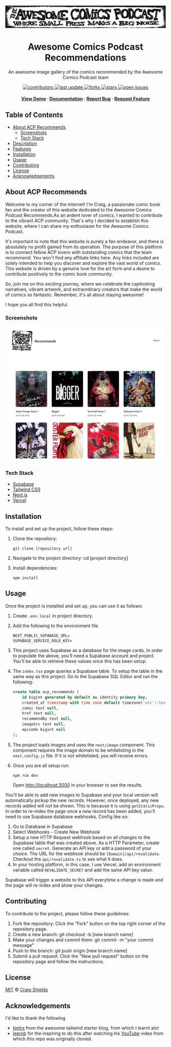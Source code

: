 
<div align="center">

![acp-banner](/public/static/images/logo_banner.jpeg)
  <h1>Awesome Comics Podcast Recommendations</h1>
  
  <p>
    An awesome image gallery of the comics recommended by the Awesome Comics Podcast team  
  </p>

<!-- Badges -->
<p>
<a href="https://github.com/craigashields/acp-recommends/graphs/contributors">
    <img src="https://img.shields.io/github/contributors/craigashields/acp-recommends" alt="contributors" />
</a>
<a href="">
    <img src="https://img.shields.io/github/last-commit/craigashields/acp-recommends" alt="last update" />
</a>
<a href="https://github.com/craigashields/acp-recommends/network/members">
    <img src="https://img.shields.io/github/forks/craigashields/acp-recommends" alt="forks" />
</a>
<a href="https://github.com/craigashields/acp-recommends/stargazers">
    <img src="https://img.shields.io/github/stars/craigashields/acp-recommends" alt="stars" />
</a>
<a href="https://github.com/craigashields/acp-recommends/issues/">
    <img src="https://img.shields.io/github/issues/craigashields/acp-recommends" alt="open issues" />
</a>
</p>  
<h4>
    <a href="https://github.com/craigashields/acp-recommends/">View Demo</a>
  <span> · </span>
    <a href="https://github.com/craigashields/acp-recommends">Documentation</a>
  <span> · </span>
    <a href="https://github.com/craigashields/acp-recommends/issues/">Report Bug</a>
  <span> · </span>
    <a href="https://github.com/craigashields/acp-recommends/issues/">Request Feature</a>
  </h4>
</div>


## Table of Contents

- [About ACP Recommends](#about-acp-recommends)
  * [Screenshots](#screenshots)
  * [Tech Stack](#tech-stack)
- [Description](#description)
- [Features](#features)
- [Installation](#installation)
- [Usage](#usage)
- [Contributing](#contributing)
- [License](#license)
- [Acknowledgements](#acknowledgements)

## About ACP Recommends

Welcome to my corner of the internet! I'm Craig, a passionate comic book fan and the creator of this website dedicated to the Awesome Comics Podcast Recommends.As an ardent lover of comics, I wanted to contribute to the vibrant ACP community. That's why I decided to establish this website, where I can share my enthusiasm for the Awesome Comics Podcast.

It's important to note that this website is purely a fan endeavor, and there is absolutely no profit gained from its operation. The purpose of this platform is to connect fellow ACP lovers with outstanding comics that the team recommend. You won't find any affiliate links here. Any links included are solely intended to help you discover and explore the vast world of comics. This website is driven by a genuine love for the art form and a desire to contribute positively to the comic book community.

So, join me on this exciting journey, where we celebrate the captivating narratives, vibrant artwork, and extraordinary creators that make the world of comics so fantastic. Remember, it's all about staying awesome!

I hope you all find this helpful.

### Screenshots 

![acp-screenshot](/public/static/images/acp-recommends-demo.jpg)

### Tech Stack

- [Supabase](https://supabase.com)
- [Tailwind CSS](https://tailwindcss.com)
- [Next.js](https://nextjs.org)
- [Vercel](https://vercel.com)


## Installation

To install and set up the project, follow these steps:

1. Clone the repository: 

    ```
    git clone [repository url]
    ```

2. Navigate to the project directory: cd [project directory]
3. Install dependencies: 
    
    ```
    npm install
    ```


## Usage

Once the project is installed and set up, you can use it as follows:

1. Create `.env.local` in project directory. 
2. Add the following to the environment file
    
    ```
    NEXT_PUBLIC_SUPABASE_URL=
    SUPABASE_SERVICE_ROLE_KEY=
    ```

3. This project uses Supabase as a database for the image cards. In order to populate the above, you'll need a Supabase account and project. You'll be able to retrieve these values once this has been setup.

4. The `index.tsx` page queries a Supabase table. To setup the table in the same way as this project. Go to the Supabase SQL Editor and run the following:

    ```sql
    create table acp_recommends (
        id bigint generated by default as identity primary key,
        created_at timestamp with time zone default timezone('utc'::text, now()) not null,
        comic text null,
        href text null,
        recommendBy text null,
        imageSrc text null,
        episode bigint null
    );
    ```

5. The project loads images and uses the `next/image` component. This component requires the image domain to be whitelisting in the `next.config.js` file. If it is not whitelisted, you will receive errors.

6. Once you are all setup run:

    ```
    npm run dev
    ```

    Open [http://localhost:3000](http://localhost:3000/) in your browser to see the results.

You'll be able to add new images to Supabase and your local version will automatically pickup the new records. However, once deployed, any new records added will not be shown. This is because it is using `getStaticProps`. In order to re-index the page once a new record has been added, you'll need to use Supabase database webhooks. Config like so:

1. Go to Database in Supabase
2. Select Webhooks - Create New Webhook
3. Setup a new HTTP Request webhook based on all changes to the Supabase table that was created above. As a HTTP Parameter, create one called `secret`. Generate an API key or add a password of your choice. The URL for the webhook should be `[Domain]/api/revalidate`. Checkout the `api/revalidate.ts` to see what it does.
4. In your hosting platform, in this case, I use Vercel, add an environment variable called `REVALIDATE_SECRET` and add the same API key value.

Supabase will trigger a website to this API everytime a change is made and the page will re-index and show your changes.

## Contributing

To contribute to the project, please follow these guidelines:

1. Fork the repository: Click the "Fork" button on the top right corner of the repository page.
2. Create a new branch: git checkout -b [new branch name]
3. Make your changes and commit them: git commit -m "your commit message"
4. Push to the branch: git push origin [new branch name]
5. Submit a pull request: Click the "New pull request" button on the repository page and follow the instructions.

## License

[MIT](https://github.com/craigashields/acp-recommendations/blob/master/LICENSE) © [Craig Shields](https://github.com/craigashields)

## Acknowledgements

I'd like to thank the following 

- [timlrx](https://github.com/timlrx) from the awesome tailwind starter blog, from which I learnt alot
- [leerob](https://github.com/leerob) for the inspiring to do this after watching his [YouTube](https://www.youtube.com/watch?v=BSoRXk1FIw8&t=684s) video from which this repo was originally cloned. 
